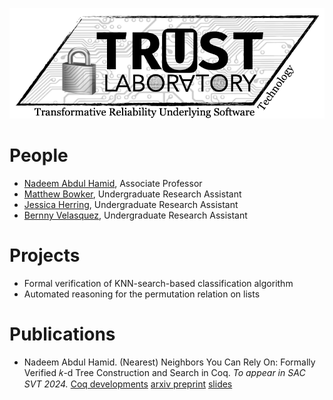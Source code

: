![TRUST logo](trust-lab-logo.png)

# People

- [Nadeem Abdul Hamid](https://cs.berry.edu/~nhamid), Associate Professor
- [Matthew Bowker](https://www.linkedin.com/in/matthew-bowker-283ab7221/), Undergraduate Research Assistant
- [Jessica Herring](https://www.linkedin.com/in/jessica-g-herring/), Undergraduate Research Assistant
- [Bernny Velasquez](https://www.linkedin.com/in/bernny-velasquez-062a86244/), Undergraduate Research Assistant


# Projects

- Formal verification of KNN-search-based classification algorithm
- Automated reasoning for the permutation relation on lists

# Publications

- Nadeem Abdul Hamid. (Nearest) Neighbors You Can Rely On: Formally Verified 𝑘-d Tree Construction and Search in Coq. *To appear in SAC SVT 2024.* [Coq developments](https://github.com/nadeemabdulhamid/knn-search-coq) [arxiv preprint](https://arxiv.org/abs/2311.10965) [slides](present/sac2024-talk-slides.pdf)

